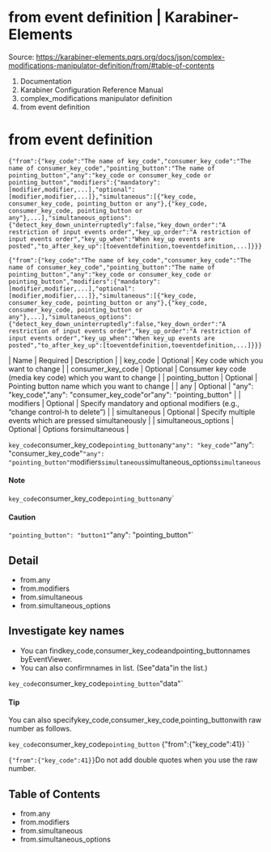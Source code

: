 # from event definition | Karabiner-Elements

Source: https://karabiner-elements.pqrs.org/docs/json/complex-modifications-manipulator-definition/from/#table-of-contents

1. Documentation
1. Karabiner Configuration Reference Manual
1. complex_modifications manipulator definition
1. from event definition

# from event definition

`
{"from":{"key_code":"The name of key_code","consumer_key_code":"The name of consumer_key_code","pointing_button":"The name of pointing_button","any":"key_code or consumer_key_code or pointing_button","modifiers":{"mandatory":[modifier,modifier,...],"optional":[modifier,modifier,...]},"simultaneous":[{"key_code, consumer_key_code, pointing_button or any"},{"key_code, consumer_key_code, pointing_button or any"},...],"simultaneous_options":{"detect_key_down_uninterruptedly":false,"key_down_order":"A restriction of input events order","key_up_order":"A restriction of input events order","key_up_when":"When key_up events are posted","to_after_key_up":[toeventdefinition,toeventdefinition,...]}}}
`

`{"from":{"key_code":"The name of key_code","consumer_key_code":"The name of consumer_key_code","pointing_button":"The name of pointing_button","any":"key_code or consumer_key_code or pointing_button","modifiers":{"mandatory":[modifier,modifier,...],"optional":[modifier,modifier,...]},"simultaneous":[{"key_code, consumer_key_code, pointing_button or any"},{"key_code, consumer_key_code, pointing_button or any"},...],"simultaneous_options":{"detect_key_down_uninterruptedly":false,"key_down_order":"A restriction of input events order","key_up_order":"A restriction of input events order","key_up_when":"When key_up events are posted","to_after_key_up":[toeventdefinition,toeventdefinition,...]}}}`

| Name | Required | Description |
| key_code | Optional | Key code which you want to change |
| consumer_key_code | Optional | Consumer key code (media key code) which you want to change |
| pointing_button | Optional | Pointing button name which you want to change |
| any | Optional | "any": "key_code","any": "consumer_key_code"or"any": "pointing_button" |
| modifiers | Optional | Specify mandatory and optional modifiers (e.g., “change control-h to delete”) |
| simultaneous | Optional | Specify multiple events which are pressed simultaneously |
| simultaneous_options | Optional | Options forsimultaneous |

`key_code`consumer_key_code`pointing_button`any`"any": "key_code"`"any": "consumer_key_code"`"any": "pointing_button"`modifiers`simultaneous`simultaneous_options`simultaneous`
#### Note

`key_code`consumer_key_code`pointing_button`any`
#### Caution

`"pointing_button": "button1"`"any": "pointing_button"`
## Detail

- from.any
- from.modifiers
- from.simultaneous
- from.simultaneous_options

## Investigate key names

- You can findkey_code,consumer_key_codeandpointing_buttonnames byEventViewer.
- You can also confirmnames in list.
(See"data"in the list.)

`key_code`consumer_key_code`pointing_button`"data"`
#### Tip

You can also specifykey_code,consumer_key_code,pointing_buttonwith raw number as follows.

`key_code`consumer_key_code`pointing_button`
{"from":{"key_code":41}}
`

`{"from":{"key_code":41}}`Do not add double quotes when you use the raw number.

## Table of Contents

- from.any
- from.modifiers
- from.simultaneous
- from.simultaneous_options


